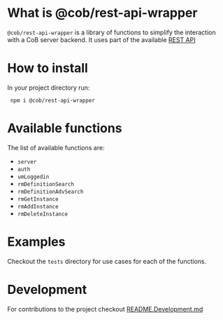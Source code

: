 # What is @cob/rest-api-wrapper

`@cob/rest-api-wrapper` is a library of functions to simplify the interaction with a CoB server backend.
It uses part of the available [REST API](https://learning.cultofbits.com/swagger/swagger-ui/#/) 

# How to install

In your project directory run:

```
 npm i @cob/rest-api-wrapper
````

# Available functions

The list of available functions are:
* `server` 
* `auth` 
* `umLoggedin`
* `rmDefinitionSearch`
* `rmDefinitionAdvSearch`
* `rmGetInstance`
* `rmAddInstance`
* `rmDeleteInstance`


# Examples
Checkout the `tests` directory for use cases for each of the functions.

# Development
For contributions to the project checkout [README.Development.md](./README.Development.md)